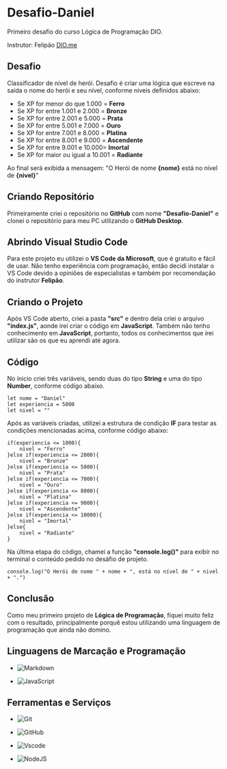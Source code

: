 # Desafio-Daniel

Primeiro desafio do curso Lógica de Programação DIO.

Instrutor: Felipão [DIO.me](https://www.dio.me/)

## Desafio

Classificador de nível de herói.
Desafio é criar uma lógica que escreve na saída o nome do herói e seu nível, conforme níveis definidos abaixo:

- Se XP for menor do que 1.000 = __Ferro__
- Se XP for entre 1.001 e 2.000 = __Bronze__
- Se XP for entre 2.001 e 5.000 = __Prata__
- Se XP for entre 5.001 e 7.000 = __Ouro__
- Se XP for entre 7.001 e 8.000 = __Platina__
- Se XP for entre 8.001 e 9.000 = __Ascendente__
- Se XP for entre 9.001 e 10.000= __Imortal__
- Se XP for maior ou igual a 10.001 = __Radiante__

Ao final será exibida a mensagem:
"O Herói de nome **{nome}** está no nível de **{nivel}**"

## Criando Repositório

Primeiramente criei o repositório no __GitHub__ com nome __"Desafio-Daniel"__ e clonei o repositório para meu PC utilizando o __GitHub Desktop__.

## Abrindo Visual Studio Code

Para este projeto eu utilizei o __VS Code da Microsoft__, que é gratuito e fácil de usar. Não tenho experiência com programação, então decidi instalar o VS Code devido a opiniões de especialistas e também por recomendação do instrutor __Felipão__.

## Criando o Projeto

Após VS Code aberto, criei a pasta __"src"__ e dentro dela criei o arquivo __"index.js"__, aonde irei criar o código em __JavaScript__. Também não tenho conhecimento em __JavaScript__, portanto, todos os conhecimentos que irei utilizar são os que eu aprendi até agora.

## Código

No ínicio criei três variáveis, sendo duas do tipo __String__ e uma do tipo __Number__, conforme código abaixo.

```
let nome = "Daniel"
let experiencia = 5000
let nivel = ""
```

Após as variáveis criadas, utilizei a estrutura de condição __IF__ para testar as condições mencionadas acima, conforme código abaixo:

```
if(experiencia <= 1000){
    nivel = "Ferro"
}else if(experiencia <= 2000){
    nivel = "Bronze"
}else if(experiencia <= 5000){
    nivel = "Prata"
}else if(experiencia <= 7000){
    nivel = "Ouro"
}else if(experiencia <= 8000){
    nivel = "Platina"
}else if(experiencia <= 9000){
    nivel = "Ascendente"
}else if(experiencia <= 10000){
    nivel = "Imortal"
}else{
    nivel = "Radiante"
}
```

Na última etapa do código, chamei a função __"console.log()"__ para exibir no terminal o conteúdo pedido no desáfio de projeto.

```
console.log("O Herói de nome " + nome + ", está no nível de " + nivel + ".")
```

## Conclusão

Como meu primeiro projeto de __Lógica de Programação__, fiquei muito feliz com o resultado, principalmente porquê estou utilizando uma linguagem de programação que ainda não domino.

## Linguagens de Marcação e Programação

- ![Markdown](https://img.shields.io/badge/Markdown-000?style=for-the-badge&logo=markdown)

- ![JavaScript](https://img.shields.io/badge/JavaScript-F7DF1E?style=for-the-badge&logo=javascript&logoColor=black)

## Ferramentas e Serviços

- ![Git](https://img.shields.io/badge/GIT-E44C30?style=for-the-badge&logo=git&logoColor=white)

- ![GitHub](https://img.shields.io/badge/GitHub-100000?style=for-the-badge&logo=github&logoColor=white)

- ![Vscode](https://img.shields.io/badge/Vscode-007ACC?style=for-the-badge&logo=visual-studio-code&logoColor=white)

- ![NodeJS](https://img.shields.io/badge/node.js-6DA55F?style=for-the-badge&logo=node.js&logoColor=white)